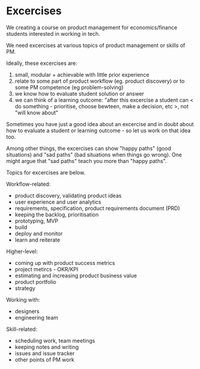 Excercises
==========

We creating a course on product management for economics/finance students 
interested in working in tech.

We need excercises at various topics of product management or skills of PM.

Ideally, these excercises are:

1. small, modular + achievable with little prior experience
2. relate to some part of product workflow (eg. product discovery) or to some PM competence (eg problem-solving)
3. we know how to evaluate student solution or answer
4. we can think of a learning outcome: "after this excercise a student can \< do something - prioritise, choose bewteen, make a decision, etc \>, not "will know about"  

Sometimes you have just a good idea about an excercise and 
in doubt about how to evaluate a student or learning outcome - so let us 
work on that idea too.

Among other things, the excercises can show "happy paths" (good situations) 
and "sad paths" (bad situations when things go wrong). One might argue that
"sad paths" teach you more than "happy paths". 

Topics for excercises are below.

Workflow-related:

- product discovery, validating product ideas
- user experience and user analytics
- requirements, specification, product requirements document (PRD)
- keeping the backlog, prioritisation 
- prototyping, MVP
- build
- deploy and monitor 
- learn and reiterate

Higher-level:

- coming up with product success metrics
- project metircs - OKR/KPI 
- estimating and increasing product business value
- product portfolio 
- strategy

Working with:

- designers 
- engineering team

Skill-related:

- scheduling work, team meetings
- keeping notes and writing
- issues and issue tracker
- other points of PM work
